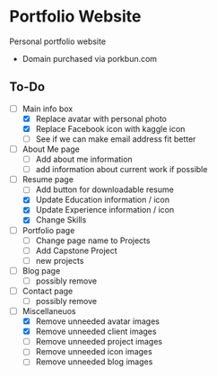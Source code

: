 # Portfolio Website
Personal portfolio website 

- Domain purchased via porkbun.com

## To-Do
- [ ] Main info box
    - [x] Replace avatar with personal photo
    - [x] Replace Facebook icon with kaggle icon
    - [ ] See if we can make email address fit better
- [ ] About Me page
    - [ ] Add about me information
    - [ ] add information about current work if possible
- [ ] Resume page
    - [ ] Add button for downloadable resume
    - [x] Update Education information / icon
    - [x] Update Experience information / icon
    - [x] Change Skills
- [ ] Portfolio page
    - [ ] Change page name to Projects
    - [ ] Add Capstone Project
    - [ ] new projects
- [ ] Blog page
    - [ ] possibly remove
- [ ] Contact page
    - [ ] possibly remove
- [ ] Miscellaneuos
    - [x] Remove unneeded avatar images
    - [x] Remove unneeded client images
    - [ ] Remove unneeded project images
    - [ ] Remove unneeded icon images
    - [ ] Remove unneeded blog images
